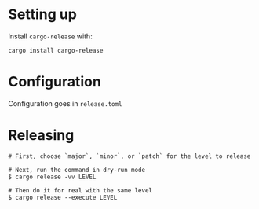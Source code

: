 # Setting up

Install `cargo-release` with:

```shell
cargo install cargo-release
```

# Configuration

Configuration goes in `release.toml`

# Releasing

```shell
# First, choose `major`, `minor`, or `patch` for the level to release

# Next, run the command in dry-run mode
$ cargo release -vv LEVEL

# Then do it for real with the same level
$ cargo release --execute LEVEL
```
